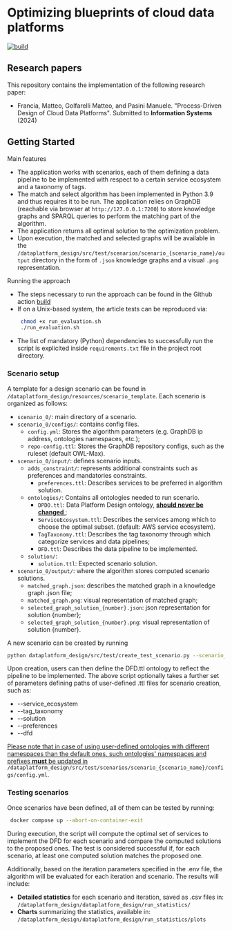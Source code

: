 # Optimizing blueprints of cloud data platforms

[![build](https://github.com/big-unibo/DataPlatformDesign/actions/workflows/build.yml/badge.svg)](https://github.com/big-unibo/DataPlatformDesign/actions/workflows/build.yml)

## Research papers

This repository contains the implementation of the following research paper:

- Francia, Matteo, Golfarelli Matteo, and Pasini Manuele. "Process-Driven Design of Cloud Data Platforms". Submitted to **Information Systems** (2024) 

## Getting Started

Main features

- The application works with scenarios, each of them defining a data pipeline to be implemented with respect to a certain service ecosystem and a taxonomy of tags.
- The match and select algorithm has been implemented in Python 3.9 and thus requires it to be run. The application relies on GraphDB (reachable via browser at `http://127.0.0.1:7200`) to store knowledge graphs and SPARQL queries to perform the matching part of the algorithm.
- The application returns all optimal solution to the optimization problem.
- Upon execution, the matched and selected graphs will be available in the `/dataplatform_design/src/test/scenarios/scenario_{scenario_name}/output` directory in the form of `.json` knowledge graphs and a visual `.png` representation.

Running the approach

- The steps necessary to run the approach can be found in the Github action [build](https://github.com/big-unibo/DataPlatformDesign/blob/master/.github/workflows/build.yml)
- If on a Unix-based system, the article tests can be reproduced via:
   ```sh
    chmod +x run_evaluation.sh
    ./run_evaluation.sh
   ```
- The list of mandatory (Python) dependencies to successfully run the script is explicited inside `requirements.txt` file in the project root directory.

### Scenario setup

A template for a design scenario can be found in `/dataplatform_design/resources/scenario_template`. Each scenario is organized as follows:

- `scenario_0/`: main directory of a scenario.
- `scenario_0/configs/`: contains config files.
  - `config.yml`: Stores the algorithm parameters (e.g. GraphDB ip address, ontologies namespaces, etc.);
  - `repo-config.ttl`: Stores the GraphDB repository configs, such as the ruleset (default OWL-Max).
- `scenario_0/input/`: defines scenario inputs.
  - `adds_constraint/`: represents additional constraints such as preferences and mandatories constraints.
    - `preferences.ttl`: Describes services to be preferred in algorithm solution.
  - `ontologies/`: Contains all ontologies needed to run scenario.
    - `DPDO.ttl`: Data Platform Design ontology, <u><b> should never be changed </b></u>;
    - `ServiceEcosystem.ttl`: Describes the services among which to choose the optimal subset. (default: AWS service ecosystem).
    - `TagTaxonomy.ttl`: Describes the tag taxonomy through which categorize services and data pipelines;
    - `DFD.ttl`: Describes the data pipeline to be implemented.
  - `solution/`:
    - `solution.ttl`: Expected scenario solution.
- `scenario_0/output/`: where the algorithm stores computed scenario solutions.
  - `matched_graph.json`: describes the matched graph in a knowledge graph .json file;
  - `matched_graph.png`: visual representation of matched graph;
  - `selected_graph_solution_{number}.json`: json representation for solution {number};
  - `selected_graph_solution_{number}.png`: visual representation of solution {number}.

A new scenario can be created by running

   ```sh
   python dataplatform_design/src/test/create_test_scenario.py --scenario_name {scenario_name}
   ```

Upon creation, users can then define the DFD.ttl ontology to reflect the pipeline to be implemented. The above script optionally takes a further set of parameters defining paths of user-defined .ttl files for scenario creation, such as:

- --service_ecosystem
- --tag_taxonomy
- --solution
- --preferences
- --dfd

<u>Please note that in case of using user-defined ontologies with different namespaces than the default ones, such ontologies' namespaces and prefixes <b>must</b> be updated in </u> `/dataplatform_design/src/test/scenarios/scenario_{scenario_name}/configs/config.yml`.

### Testing scenarios

Once scenarios have been defined, all of them can be tested by running:

   ```sh
    docker compose up --abort-on-container-exit
   ```

During execution, the script will compute the optimal set of services to implement the DFD for each scenario and compare the computed solutions to the proposed ones. The test is considered successful if, for each scenario, at least one computed solution matches the proposed one.

Additionally, based on the iteration parameters specified in the .env file, the algorithm will be evaluated for each iteration and scenario. The results will include:

- <b>Detailed statistics</b> for each scenario and iteration, saved as .csv files in:
`/dataplatform_design/dataplatform_design/run_statistics/`
- <b>Charts</b> summarizing the statistics, available in:
`/dataplatform_design/dataplatform_design/run_statistics/plots`